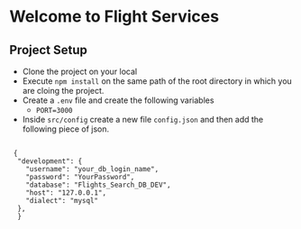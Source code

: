 # Welcome to Flight Services

## Project Setup

- Clone the project on your local
- Execute `npm install` on the same path of the root directory in which you are cloing the project.
- Create a `.env` file and create the following variables
  - `PORT=3000`
- Inside `src/config` create a new file `config.json` and then add the following piece of json.

```

 {
  "development": {
    "username": "your_db_login_name",
    "password": "YourPassword",
    "database": "Flights_Search_DB_DEV",
    "host": "127.0.0.1", 
    "dialect": "mysql"
  },
  }
  
```



